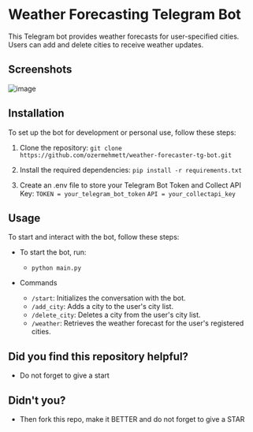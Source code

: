 # Weather Forecasting Telegram Bot

This Telegram bot provides weather forecasts for user-specified cities. Users can add and delete cities to receive weather updates.

## Screenshots

![image](https://github.com/ozermehmett/weather-forecaster-tg-bot/assets/115498182/cf45e15f-39ba-4a02-8917-c2efe97ef52b)


## Installation

To set up the bot for development or personal use, follow these steps:

1. Clone the repository:
   `git clone https://github.com/ozermehmett/weather-forecaster-tg-bot.git`
   
2. Install the required dependencies:
   `pip install -r requirements.txt`
   
3. Create an .env file to store your Telegram Bot Token and Collect API Key:
   `TOKEN = your_telegram_bot_token`
   `API = your_collectapi_key`

## Usage

To start and interact with the bot, follow these steps:

+ To start the bot, run:
  + `python main.py`
 
+ Commands
  + `/start`: Initializes the conversation with the bot.
  + `/add_city`: Adds a city to the user's city list.
  + `/delete_city`: Deletes a city from the user's city list.
  + `/weather`: Retrieves the weather forecast for the user's registered cities.
 
## Did you find this repository helpful?
+ Do not forget to give a start

## Didn't you?
+ Then fork this repo, make it BETTER and do not forget to give a STAR
